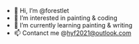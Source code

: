 - 👋 Hi, I’m @forestlet
- 👀 I’m interested in painting & coding
- 🌱 I’m currently learning painting & writing
- 📫 Contanct me @hyf2021@outlook.com

<!---
forestlet/forestlet is a ✨ special ✨ repository because its `README.md` (this file) appears on your GitHub profile.
You can click the Preview link to take a look at your changes.
--->
